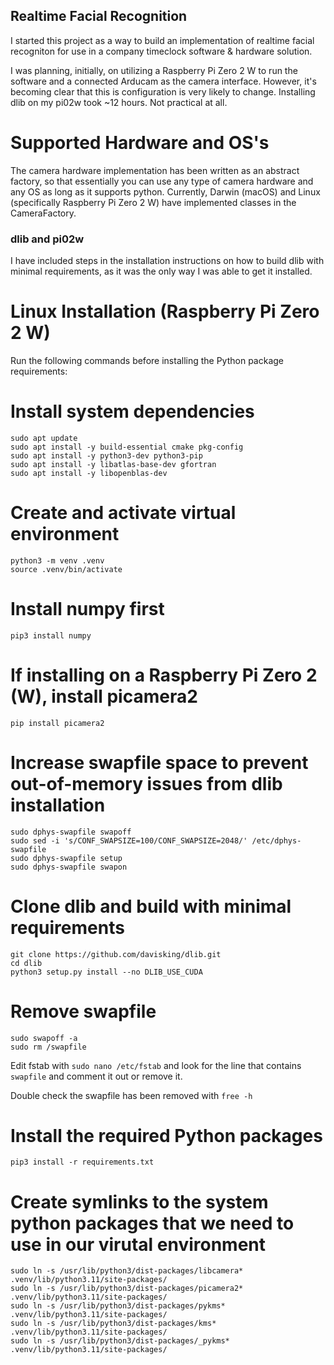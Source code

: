 ## Realtime Facial Recognition

I started this project as a way to build an implementation of realtime facial recogniton for use in a company timeclock software & hardware solution.

I was planning, initially, on utilizing a Raspberry Pi Zero 2 W to run the software and a connected Arducam as the camera interface. However, it's becoming clear that this is configuration is very likely to change. Installing dlib on my pi02w took ~12 hours. Not practical at all.

# Supported Hardware and OS's

The camera hardware implementation has been written as an abstract factory, so that essentially you can use any type of camera hardware and any OS as long as it supports python. Currently, Darwin (macOS) and Linux (specifically Raspberry Pi Zero 2 W) have implemented classes in the CameraFactory.

### dlib and pi02w 

I have included steps in the installation instructions on how to build dlib with minimal requirements, as it was the only way I was able to get it installed.

# Linux Installation (Raspberry Pi Zero 2 W)

Run the following commands before installing the Python package requirements:

# Install system dependencies

    sudo apt update
    sudo apt install -y build-essential cmake pkg-config
    sudo apt install -y python3-dev python3-pip
    sudo apt install -y libatlas-base-dev gfortran
    sudo apt install -y libopenblas-dev

# Create and activate virtual environment

    python3 -m venv .venv
    source .venv/bin/activate

# Install numpy first

    pip3 install numpy

# If installing on a Raspberry Pi Zero 2 (W), install picamera2

    pip install picamera2

# Increase swapfile space to prevent out-of-memory issues from dlib installation

    sudo dphys-swapfile swapoff
    sudo sed -i 's/CONF_SWAPSIZE=100/CONF_SWAPSIZE=2048/' /etc/dphys-swapfile
    sudo dphys-swapfile setup
    sudo dphys-swapfile swapon

# Clone dlib and build with minimal requirements

    git clone https://github.com/davisking/dlib.git
    cd dlib
    python3 setup.py install --no DLIB_USE_CUDA  

# Remove swapfile

    sudo swapoff -a
    sudo rm /swapfile

Edit fstab with `sudo nano /etc/fstab` and look for the line that contains `swapfile` and comment it out or remove it.

Double check the swapfile has been removed with `free -h`

# Install the required Python packages

    pip3 install -r requirements.txt  

# Create symlinks to the system python packages that we need to use in our virutal environment

    sudo ln -s /usr/lib/python3/dist-packages/libcamera* .venv/lib/python3.11/site-packages/
    sudo ln -s /usr/lib/python3/dist-packages/picamera2* .venv/lib/python3.11/site-packages/
    sudo ln -s /usr/lib/python3/dist-packages/pykms* .venv/lib/python3.11/site-packages/
    sudo ln -s /usr/lib/python3/dist-packages/kms* .venv/lib/python3.11/site-packages/
    sudo ln -s /usr/lib/python3/dist-packages/_pykms* .venv/lib/python3.11/site-packages/
